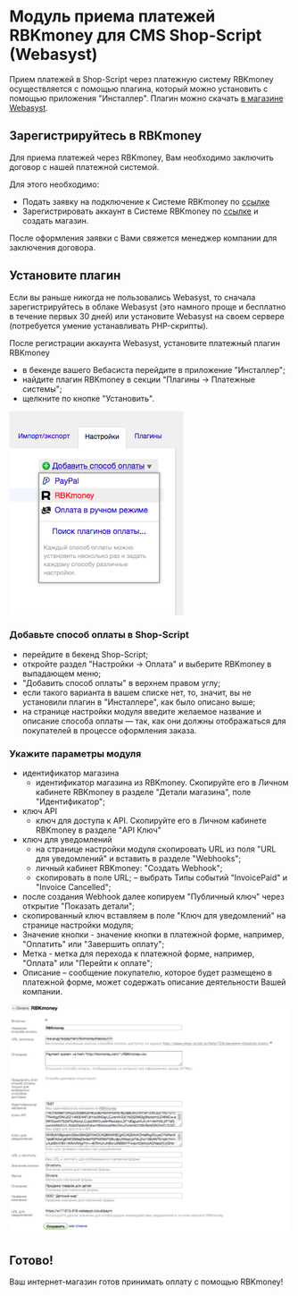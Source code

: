 # Модуль приема платежей RBKmoney для CMS Shop-Script (Webasyst)

Прием платежей в Shop-Script через платежную систему RBKmoney осуществляется с помощью плагина, который можно установить с помощью приложения "Инсталлер". Плагин можно скачать [в магазине Webasyst](https://www.webasyst.ru/store/plugin/payment/rbkmoneycheckout/).

## Зарегистрируйтесь в RBKmoney

Для приема платежей через RBKmoney, Вам необходимо заключить договор с нашей платежной системой.

Для этого необходимо:

- Подать заявку на подключение к Системе RBKmoney по [ссылке](https://welcome.rbk.money/)
- Зарегистрировать аккаунт в Системе RBKmoney по [ссылке](https://dashboard.rbk.money/) и создать магазин.

После оформления заявки с Вами свяжется менеджер компании для заключения договора.

## Установите плагин

Если вы раньше никогда не пользовались Webasyst, то сначала зарегистрируйтесь в облаке Webasyst (это намного проще и бесплатно в течение первых 30 дней) или установите Webasyst на своем сервере (потребуется умение устанавливать PHP-скрипты).

После регистрации аккаунта Webasyst, установите платежный плагин RBKmoney

- в бекенде вашего Вебасиста перейдите в приложение "Инсталлер";
- найдите плагин RBKmoney в секции "Плагины → Платежные системы";
- щелкните по кнопке "Установить".

![payment-methods.png](img/payment-methods.png)

### Добавьте способ оплаты в Shop-Script

- перейдите в бекенд Shop-Script;
- откройте раздел "Настройки → Оплата" и выберите RBKmoney в выпадающем меню;
- "Добавить способ оплаты" в верхнем правом углу;
- если такого варианта в вашем списке нет, то, значит, вы не установили плагин в "Инсталлере", как было описано выше;
- на странице настройки модуля введите желаемое название и описание способа оплаты — так, как они должны отображаться для покупателей в процессе оформления заказа.

### Укажите параметры модуля

- идентификатор магазина
	- идентификатор магазина из RBKmoney. Скопируйте его в Личном кабинете RBKmoney в разделе "Детали магазина", поле "Идентификатор";
- ключ API
	- ключ для доступа к API. Скопируйте его в Личном кабинете RBKmoney в разделе "API Ключ"
- ключ для уведомлений
	- на странице настройки модуля скопировать URL из поля "URL для уведомлений" и вставить в разделе "Webhooks";
	- личный кабинет RBKmoney: "Создать Webhook";
	- скопировать в поле URL;
	– выбрать Типы событий "InvoicePaid" и "Invoice Canсelled";
- после создания Webhook далее копируем "Публичный ключ" через открытие "Показать детали";
- скопированный ключ вставляем в поле "Ключ для уведомлений" на странице настройки модуля;
- Значение кнопки - значение кнопки в платежной форме, например, "Оплатить" или "Завершить оплату";
- Метка - метка для перехода к платежной форме, например, "Оплата" или "Перейти к оплате";
- Описание – сообщение покупателю, которое будет размещено в платежной форме, может содержать описание деятельности Вашей компании.

![setings.png](img/settings.png)

## Готово!

Ваш интернет-магазин готов принимать оплату с помощью RBKmoney!

